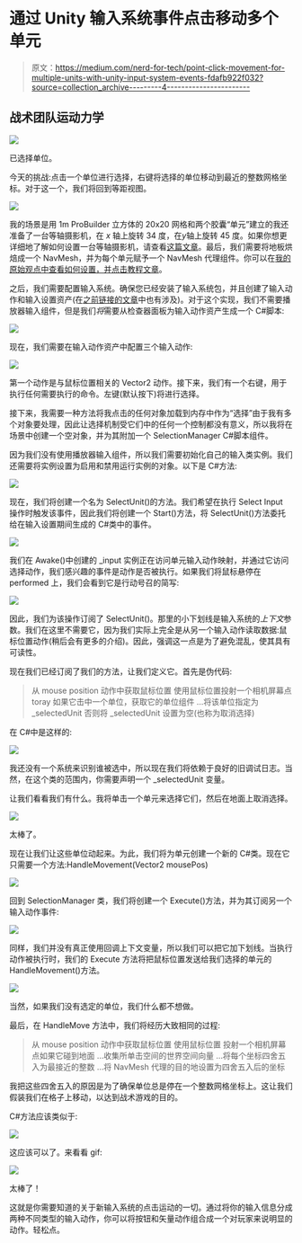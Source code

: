 # 通过 Unity 输入系统事件点击移动多个单元

> 原文：<https://medium.com/nerd-for-tech/point-click-movement-for-multiple-units-with-unity-input-system-events-fdafb922f032?source=collection_archive---------4----------------------->

## 战术团队运动力学

![](img/9a46dd6071402e44f546cb626b811102.png)

已选择单位。

今天的挑战:点击一个单位进行选择，右键将选择的单位移动到最近的整数网格坐标。对于这一个，我们将回到等距视图。

![](img/6332b6e41071e3252ff82e123b013255.png)

我的场景是用 1m ProBuilder 立方体的 20x20 网格和两个胶囊“单元”建立的我还准备了一台等轴摄影机，在 *x* 轴上旋转 34 度，在*y*轴上旋转 45 度。如果你想更详细地了解如何设置一台等轴摄影机，请查看[这篇文章](https://michael-l-davis.medium.com/isometric-player-movement-in-unity-998d86193b8a)。最后，我们需要将地板烘焙成一个 NavMesh，并为每个单元赋予一个 NavMesh 代理组件。你可以在[我的原始观点中查看如何设置，并点击教程文章](https://michael-l-davis.medium.com/point-and-click-movement-in-unity-3d-2ff602b33437)。

之后，我们需要配置输入系统。确保您已经安装了输入系统包，并且创建了输入动作和输入设置资产(在[之前链接的文章](https://michael-l-davis.medium.com/isometric-player-movement-in-unity-998d86193b8a)中也有涉及)。对于这个实现，我们不需要播放器输入组件，但是我们*将*需要从检查器面板为输入动作资产生成一个 C#脚本:

![](img/264babc95e006d95ea2a1111aee81ac6.png)

现在，我们需要在输入动作资产中配置三个输入动作:

![](img/327414a9c5b82086993f97fb91be9e9d.png)

第一个动作是与鼠标位置相关的 Vector2 动作。接下来，我们有一个右键，用于执行任何需要执行的命令。左键(默认按下)将进行选择。

接下来，我需要一种方法将我点击的任何对象加载到内存中作为“选择”由于我有多个对象要处理，因此让选择机制受它们中的任何一个控制都没有意义，所以我将在场景中创建一个空对象，并为其附加一个 SelectionManager C#脚本组件。

因为我们没有使用播放器输入组件，所以我们需要初始化自己的输入类实例。我们还需要将实例设置为启用和禁用运行实例的对象。以下是 C#方法:

![](img/630523abea491ad57c5ea10dcbb01304.png)

现在，我们将创建一个名为 SelectUnit()的方法。我们希望在执行 Select Input 操作时触发该事件，因此我们将创建一个 Start()方法，将 SelectUnit()方法委托给在输入设置期间生成的 C#类中的事件。

![](img/e640d78bdb266e61c121f5894f10ce3b.png)

我们在 Awake()中创建的 _input 实例正在访问单元输入动作映射，并通过它访问选择动作，我们感兴趣的事件是动作是否被执行。如果我们将鼠标悬停在 performed 上，我们会看到它是行动号召的简写:

![](img/a2ef2efbae4d0e73e523b0d93c53c33d.png)

因此，我们为该操作订阅了 SelectUnit()。那里的小下划线是输入系统的*上下文*参数。我们在这里不需要它，因为我们实际上完全是从另一个输入动作读取数据:鼠标位置动作(稍后会有更多的介绍)。因此，强调这一点是为了避免混乱，使其具有可读性。

现在我们已经订阅了我们的方法，让我们定义它。首先是伪代码:

> 从 mouse position 动作中获取鼠标位置
> 使用鼠标位置投射一个相机屏幕点 toray
> 如果它击中一个单位，获取它的单位组件
> …将该单位指定为 _selectedUnit
> 否则将 _selectedUnit 设置为空(也称为取消选择)

在 C#中是这样的:

![](img/c15a90485d9b0c9f6266d5f631973288.png)

我还没有一个系统来识别谁被选中，所以现在我们将依赖于良好的旧调试日志。当然，在这个类的范围内，你需要声明一个 _selectedUnit 变量。

让我们看看我们有什么。我将单击一个单元来选择它们，然后在地面上取消选择。

![](img/cec5868c05877e97e8e81733e9c71499.png)

太棒了。

现在让我们让这些单位动起来。为此，我们将为单元创建一个新的 C#类。现在它只需要一个方法:HandleMovement(Vector2 mousePos)

![](img/64491fb43e31b119dd927d6b514b9c3c.png)

回到 SelectionManager 类，我们将创建一个 Execute()方法，并为其订阅另一个输入动作事件:

![](img/c86f24a735d983a713f416b8e8e13cdd.png)

同样，我们并没有真正使用回调上下文变量，所以我们可以把它加下划线。当执行动作被执行时，我们的 Execute 方法将把鼠标位置发送给我们选择的单元的 HandleMovement()方法。

![](img/3827ac6a40535b09a5e09d6478b69abe.png)

当然，如果我们没有选定的单位，我们什么都不想做。

最后，在 HandleMove 方法中，我们将经历大致相同的过程:

> 从 mouse position 动作中获取鼠标位置
> 使用鼠标位置
> 投射一个相机屏幕点如果它碰到地面
> …收集所单击空间的世界空间向量
> …将每个坐标四舍五入为最接近的整数
> …将 NavMesh 代理的目的地设置为四舍五入后的坐标

我把这些四舍五入的原因是为了确保单位总是停在一个整数网格坐标上。这让我们假装我们在格子上移动，以达到战术游戏的目的。

C#方法应该类似于:

![](img/1ba5924f0246a4004f3af8fcb99546bb.png)

这应该可以了。来看看 gif:

![](img/35e952221950cb986129cba584ff3e5d.png)

太棒了！

这就是你需要知道的关于新输入系统的点击运动的一切。通过将你的输入信息分成两种不同类型的输入动作，你可以将按钮和矢量动作组合成一个对玩家来说明显的动作。轻松点。